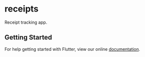 # receipts

Receipt tracking app.

## Getting Started

For help getting started with Flutter, view our online
[documentation](https://flutter.io/).
